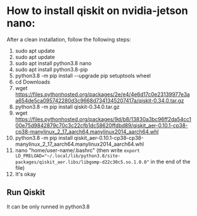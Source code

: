 # How to install qiskit on nvidia-jetson nano:
 After a clean installation, follow the following steps:
 1. sudo apt update
 2. sudo apt update
 3. sudo apt install python3.8 nano
 4. sudo apt install python3.8-pip
 5. python3.8 -m pip install --upgrade pip setuptools wheel
 6. cd Downloads
 7. wget https://files.pythonhosted.org/packages/2e/e4/4e6d17c0e23139977e3aa654de5ca095742280d3c9668d7341345207417a/qiskit-0.34.0.tar.gz
 8. python3.8 -m pip install qiskit-0.34.0.tar.gz
 9. wget https://files.pythonhosted.org/packages/9d/b8/13830a3bc96ff2da54cc100e75d9842879c70c3c22cfb1dc58620ffdbd89/qiskit_aer-0.10.1-cp38-cp38-manylinux_2_17_aarch64.manylinux2014_aarch64.whl
 10. python3.8 -m pip install qiskit_aer-0.10.1-cp38-cp38-manylinux_2_17_aarch64.manylinux2014_aarch64.whl
 11. nano "home/user-name/.bashrc" (then write <code>export LD_PRELOAD="~/.local/lib/python3.8/site-packages/qiskit_aer.libs/libgomp-d22c30c5.so.1.0.0"</code> in the end of the file)
 12. It's okay

## Run Qiskit

It can be only runned in python3.8 
